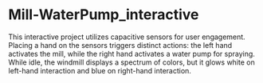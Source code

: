# Mill-WaterPump_interactive

This interactive project utilizes capacitive sensors for user engagement. Placing a hand on the sensors triggers distinct actions: the left hand activates the mill, while the right hand activates a water pump for spraying. While idle, the windmill displays a spectrum of colors, but it glows white on left-hand interaction and blue on right-hand interaction.
